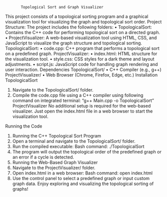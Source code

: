           Topological Sort and Graph Visualizer
This project consists of a topological sorting program and a graphical visualization tool for visualizing the graph and topological sort order.
Project Structure:
The project includes the following folders:
•	TopologicalSort: Contains the C++ code for performing topological sort on a directed graph.
•	ProjectVisualizer: A web-based visualization tool using HTML, CSS, and JavaScript to visualize the graph structure and topological sorting.
TopologicalSort:
•	code.cpp: C++ program that performs a topological sort on a predefined graph.
ProjectVisualizer:
•	index.html: HTML structure for the visualization tool.
•	style.css: CSS styles for a dark theme and layout adjustments.
•	script.js: JavaScript code for handling graph rendering and user interaction.
Dependencies
TopologicalSort/
•	C++ Compiler (e.g., g++)
ProjectVisualizer/
•	Web Browser (Chrome, Firefox, Edge, etc.)
Installation
TopologicalSort
1.	Navigate to the TopologicalSort/ folder.
2.	Compile the code.cpp file using a C++ compiler using following command on integrated terminal:
“g++ Main.cpp -o TopologicalSort”
ProjectVisualizer
No additional setup is required for the web-based visualizer. Just open the index.html file in a web browser to start the visualization tool.


Running the Code
1. Running the C++ Topological Sort Program
1.	Open a terminal and navigate to the TopologicalSort/ folder.
2.	Run the compiled executable:
Bash command:
./TopologicalSort
3.	The program will output the topological order of the predefined graph or an error if a cycle is detected.
2. Running the Web-Based Graph Visualizer
1.	Navigate to the ProjectVisualizer/ folder.
2.	Open index.html in a web browser:
Bash command:
open index.html
3.	Use the control panel to select a predefined graph or input custom graph data.
Enjoy exploring and visualizing the topological sorting of graphs!

